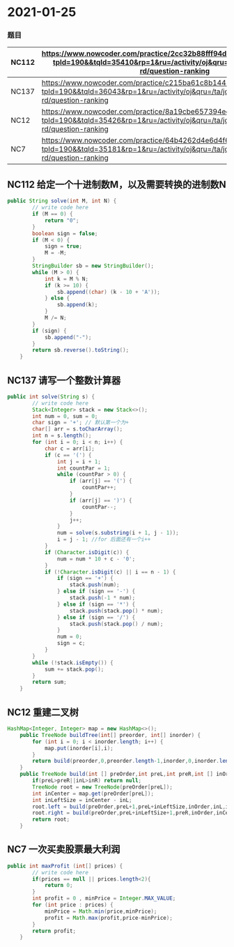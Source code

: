 # 2021-01-25



### 题目

| NC112 | https://www.nowcoder.com/practice/2cc32b88fff94d7e8fd458b8c7b25ec1?tpId=190&&tqId=35410&rp=1&ru=/activity/oj&qru=/ta/job-code-high-rd/question-ranking |
| ----- | ------------------------------------------------------------ |
| NC137 | https://www.nowcoder.com/practice/c215ba61c8b1443b996351df929dc4d4?tpId=190&&tqId=36043&rp=1&ru=/activity/oj&qru=/ta/job-code-high-rd/question-ranking |
| NC12  | https://www.nowcoder.com/practice/8a19cbe657394eeaac2f6ea9b0f6fcf6?tpId=190&&tqId=35426&rp=1&ru=/activity/oj&qru=/ta/job-code-high-rd/question-ranking |
| NC7   | https://www.nowcoder.com/practice/64b4262d4e6d4f6181cd45446a5821ec?tpId=190&&tqId=35181&rp=1&ru=/activity/oj&qru=/ta/job-code-high-rd/question-ranking |



## NC112  给定一个十进制数M，以及需要转换的进制数N

```java
public String solve(int M, int N) {
        // write code here
        if (M == 0) {
            return "0";
        }
        boolean sign = false;
        if (M < 0) {
            sign = true;
            M = -M;
        }
        StringBuilder sb = new StringBuilder();
        while (M > 0) {
            int k = M % N;
            if (k >= 10) {
                sb.append((char) (k - 10 + 'A'));
            } else {
                sb.append(k);
            }
            M /= N;
        }
        if (sign) {
            sb.append("-");
        }
        return sb.reverse().toString();
    }
```

## NC137 请写一个整数计算器

```java
public int solve(String s) {
        // write code here
        Stack<Integer> stack = new Stack<>();
        int num = 0, sum = 0;
        char sign = '+'; // 默认第一个为+
        char[] arr = s.toCharArray();
        int n = s.length();
        for (int i = 0; i < n; i++) {
            char c = arr[i];
            if (c == '(') {
                int j = i + 1;
                int countPar = 1;
                while (countPar > 0) {
                    if (arr[j] == '(') {
                        countPar++;
                    }
                    if (arr[j] == ')') {
                        countPar--;
                    }
                    j++;
                }
                num = solve(s.substring(i + 1, j - 1));
                i = j - 1; //for 后面还有一个i++
            }
            if (Character.isDigit(c)) {
                num = num * 10 + c - '0';
            }
            if (!Character.isDigit(c) || i == n - 1) {
                if (sign == '+') {
                    stack.push(num);
                } else if (sign == '-') {
                    stack.push(-1 * num);
                } else if (sign == '*') {
                    stack.push(stack.pop() * num);
                } else if (sign == '/') {
                    stack.push(stack.pop() / num);
                }
                num = 0;
                sign = c;
            }
        }
        while (!stack.isEmpty()) {
            sum += stack.pop();
        }
        return sum;
    }
```

## NC12 重建二叉树

```java
HashMap<Integer, Integer> map = new HashMap<>();
    public TreeNode buildTree(int[] preorder, int[] inorder) {
        for (int i = 0; i < inorder.length; i++) {
            map.put(inorder[i],i);
        }
        return build(preorder,0,preorder.length-1,inorder,0,inorder.length-1);
    }
    public TreeNode build(int [] preOrder,int preL,int preR,int [] inOrder,int inL,int inR){
        if(preL>preR||inL>inR) return null;
        TreeNode root = new TreeNode(preOrder[preL]);
        int inCenter = map.get(preOrder[preL]);
        int inLeftSize = inCenter - inL;
        root.left = build(preOrder,preL+1,preL+inLeftSize,inOrder,inL,inCenter-1);
        root.right = build(preOrder,preL+inLeftSize+1,preR,inOrder,inCenter+1,inR);
        return root;
    }
```

## NC7 一次买卖股票最大利润

```java
public int maxProfit (int[] prices) {
        // write code here
        if(prices == null || prices.length<2){
            return 0;
        }
        int profit = 0 , minPrice = Integer.MAX_VALUE;
        for (int price : prices) {
            minPrice = Math.min(price,minPrice);
            profit = Math.max(profit,price-minPrice);
        }
        return profit;
    }
```

